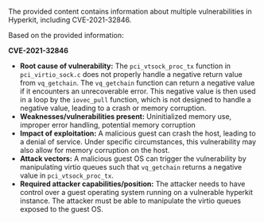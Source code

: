 The provided content contains information about multiple vulnerabilities in Hyperkit, including CVE-2021-32846.

Based on the provided information:

**CVE-2021-32846**

*   **Root cause of vulnerability:** The `pci_vtsock_proc_tx` function in `pci_virtio_sock.c` does not properly handle a negative return value from `vq_getchain`. The `vq_getchain` function can return a negative value if it encounters an unrecoverable error. This negative value is then used in a loop by the `iovec_pull` function, which is not designed to handle a negative value, leading to a crash or memory corruption.
*   **Weaknesses/vulnerabilities present:** Uninitialized memory use, improper error handling, potential memory corruption
*  **Impact of exploitation:** A malicious guest can crash the host, leading to a denial of service. Under specific circumstances, this vulnerability may also allow for memory corruption on the host.
*   **Attack vectors:** A malicious guest OS can trigger the vulnerability by manipulating virtio queues such that `vq_getchain` returns a negative value in `pci_vtsock_proc_tx`.
*   **Required attacker capabilities/position:** The attacker needs to have control over a guest operating system running on a vulnerable hyperkit instance. The attacker must be able to manipulate the virtio queues exposed to the guest OS.